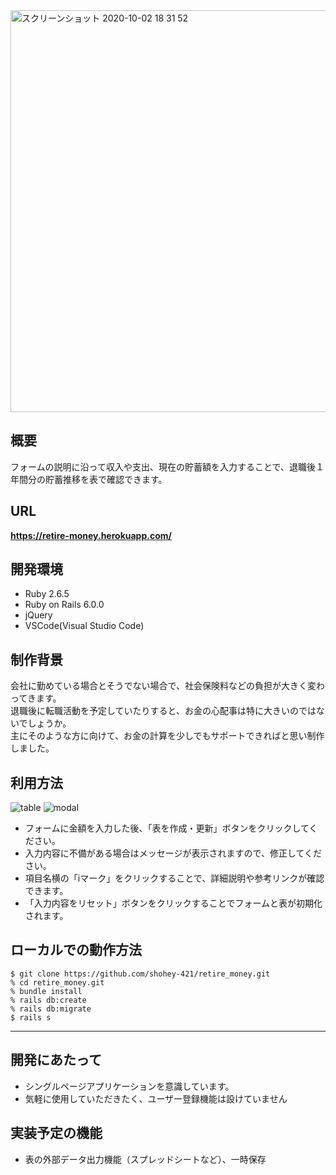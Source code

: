 <img width="643" alt="スクリーンショット 2020-10-02 18 31 52" src="https://user-images.githubusercontent.com/69449342/94909081-9809e180-04dd-11eb-93bc-8633e7d6e88a.png">

## 概要
フォームの説明に沿って収入や支出、現在の貯蓄額を入力することで、退職後１年間分の貯蓄推移を表で確認できます。

## URL
 **https://retire-money.herokuapp.com/**

## 開発環境 
- Ruby 2.6.5
- Ruby on Rails 6.0.0
- jQuery
- VSCode(Visual Studio Code)

## 制作背景
会社に勤めている場合とそうでない場合で、社会保険料などの負担が大きく変わってきます。  
退職後に転職活動を予定していたりすると、お金の心配事は特に大きいのではないでしょうか。  
主にそのような方に向けて、お金の計算を少しでもサポートできればと思い制作しました。

## 利用方法
![table](https://user-images.githubusercontent.com/69449342/94896545-b1ecf980-04c8-11eb-87b9-abdfed6a5341.gif)
![modal](https://user-images.githubusercontent.com/69449342/94896540-af8a9f80-04c8-11eb-8abc-fb8b4e3d7435.gif)

- フォームに金額を入力した後、「表を作成・更新」ボタンをクリックしてください。
- 入力内容に不備がある場合はメッセージが表示されますので、修正してください。
- 項目名横の「iマーク」をクリックすることで、詳細説明や参考リンクが確認できます。
- 「入力内容をリセット」ボタンをクリックすることでフォームと表が初期化されます。

## ローカルでの動作方法
`$ git clone https://github.com/shohey-421/retire_money.git`  
`% cd retire_money.git`  
`% bundle install`  
`% rails db:create`  
`% rails db:migrate`  
`$ rails s`  

- - -
## 開発にあたって
- シングルページアプリケーションを意識しています。
- 気軽に使用していただきたく、ユーザー登録機能は設けていません 

## 実装予定の機能
- 表の外部データ出力機能（スプレッドシートなど）、一時保存

